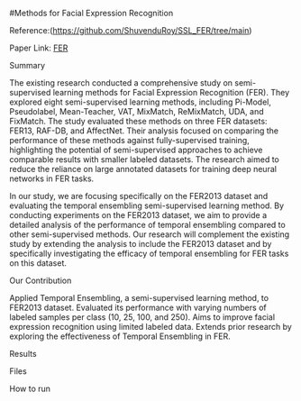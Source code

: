 #Methods for Facial Expression Recognition

Reference:(https://github.com/ShuvenduRoy/SSL_FER/tree/main)

Paper Link: [FER](https://arxiv.org/pdf/2208.00544v1.pdf)

Summary

The existing research conducted a comprehensive study on semi-supervised learning methods for Facial Expression Recognition (FER). They explored eight semi-supervised learning methods, including Pi-Model, Pseudolabel, Mean-Teacher, VAT, MixMatch, ReMixMatch, UDA, and FixMatch. The study evaluated these methods on three FER datasets: FER13, RAF-DB, and AffectNet. Their analysis focused on comparing the performance of these methods against fully-supervised training, highlighting the potential of semi-supervised approaches to achieve comparable results with smaller labeled datasets. The research aimed to reduce the reliance on large annotated datasets for training deep neural networks in FER tasks.

In our study, we are focusing specifically on the FER2013 dataset and evaluating the temporal ensembling semi-supervised learning method. By conducting experiments on the FER2013 dataset, we aim to provide a detailed analysis of the performance of temporal ensembling compared to other semi-supervised methods. Our research will complement the existing study by extending the analysis to include the FER2013 dataset and by specifically investigating the efficacy of temporal ensembling for FER tasks on this dataset.

Our Contribution

Applied Temporal Ensembling, a semi-supervised learning method, to FER2013 dataset.
Evaluated its performance with varying numbers of labeled samples per class (10, 25, 100, and 250).
Aims to improve facial expression recognition using limited labeled data.
Extends prior research by exploring the effectiveness of Temporal Ensembling in FER.

Results

Files

How to run